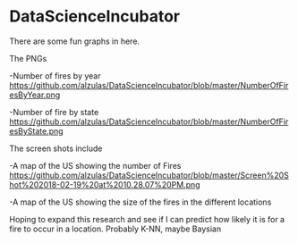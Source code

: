 # DataScienceIncubator

There are some fun graphs in here.

The PNGs

-Number of fires by year   https://github.com/alzulas/DataScienceIncubator/blob/master/NumberOfFiresByYear.png

-Number of fire by state   https://github.com/alzulas/DataScienceIncubator/blob/master/NumberOfFiresByState.png

The screen shots include 

-A map of the US showing the number of Fires https://github.com/alzulas/DataScienceIncubator/blob/master/Screen%20Shot%202018-02-19%20at%2010.28.07%20PM.png

-A map of the US showing the size of the fires in the different locations

Hoping to expand this research and see if I can predict how likely it is for a fire to occur in a location.
Probably K-NN, maybe Baysian
